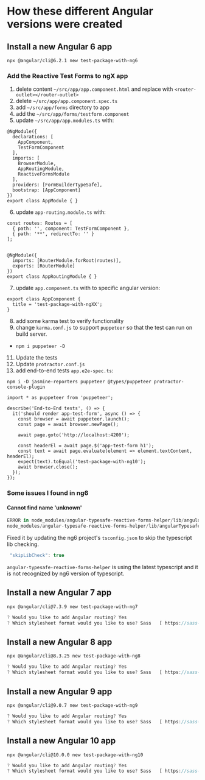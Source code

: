 
# How these different Angular versions were created

## Install a new Angular 6 app

`npx @angular/cli@6.2.1 new test-package-with-ng6`

### Add the Reactive Test Forms to ngX app

1. delete content `~/src/app/app.component.html` and replace with `<router-outlet></router-outlet>`
2. delete `~/src/app/app.component.spec.ts`
3. add `~/src/app/forms` directory to app
4. add the `~/src/app/forms/testform.component`
5. update `~/src/app/app.modules.ts` with:
```
@NgModule({
  declarations: [
    AppComponent,
    TestFormComponent
  ],
  imports: [
    BrowserModule,
    AppRoutingModule,
    ReactiveFormsModule
  ],
  providers: [FormBuilderTypeSafe],
  bootstrap: [AppComponent]
})
export class AppModule { }
```
6. update `app-routing.module.ts` with:
```
const routes: Routes = [
  { path: '', component: TestFormComponent },
  { path: '**', redirectTo: '' }
];


@NgModule({
  imports: [RouterModule.forRoot(routes)],
  exports: [RouterModule]
})
export class AppRoutingModule { }

```
7. update `app.component.ts` with to specific angular version:
```
export class AppComponent {
  title = 'test-package-with-ngXX';
}

```
8. add some karma test to verify functionality
9.  change `karma.conf.js` to support `puppeteer` so that the test can run on build server.
   - `npm i puppeteer -D`
11. Update the tests
12. Update `protractor.conf.js`
13. add end-to-end tests `app.e2e-spec.ts`:

```
npm i -D jasmine-reporters puppeteer @types/puppeteer protractor-console-plugin
```

```
import * as puppeteer from 'puppeteer';

describe('End-to-End tests', () => {
  it('should render app-test-form', async () => {
    const browser = await puppeteer.launch();
    const page = await browser.newPage();

    await page.goto('http://localhost:4200');

    const headerEl = await page.$('app-test-form h1');
    const text = await page.evaluate(element => element.textContent, headerEl);
    expect(text).toEqual('test-package-with-ng10');
    await browser.close();
  });
});

```

### Some issues I found in ng6

#### Cannot find name 'unknown'

```javascript
ERROR in node_modules/angular-typesafe-reactive-forms-helper/lib/angularTypesafeReactiveFormsHelper.d.ts(13,58): error TS2304: Cannot find name 'unknown'.
node_modules/angular-typesafe-reactive-forms-helper/lib/angularTypesafeReactiveFormsHelper.d.ts(14,65): error TS2304: Cannot find name 'unknown'.
```

Fixed it by updating the ng6 project's `tsconfig.json` to skip the typescript lib checking.
```javascript
 "skipLibCheck": true
```

`angular-typesafe-reactive-forms-helper` is using the latest typescript and it is not recognized by ng6 version of typescript.  

## Install a new Angular 7 app

`npx @angular/cli@7.3.9 new test-package-with-ng7`

```javascript
? Would you like to add Angular routing? Yes
? Which stylesheet format would you like to use? Sass   [ https://sass-lang.com/documentation/syntax#the-indented-syntax ]
```

## Install a new Angular 8 app

`npx @angular/cli@8.3.25 new test-package-with-ng8`

```javascript
? Would you like to add Angular routing? Yes
? Which stylesheet format would you like to use? Sass   [ https://sass-lang.com/documentation/syntax#the-indented-syntax ]
```

## Install a new Angular 9 app

`npx @angular/cli@9.0.7 new test-package-with-ng9`

```javascript
? Would you like to add Angular routing? Yes
? Which stylesheet format would you like to use? Sass   [ https://sass-lang.com/documentation/syntax#the-indented-syntax ]
```

## Install a new Angular 10 app

`npx @angular/cli@10.0.0 new test-package-with-ng10`

```javascript
? Would you like to add Angular routing? Yes
? Which stylesheet format would you like to use? Sass   [ https://sass-lang.com/documentation/syntax#the-indented-syntax ]
```
